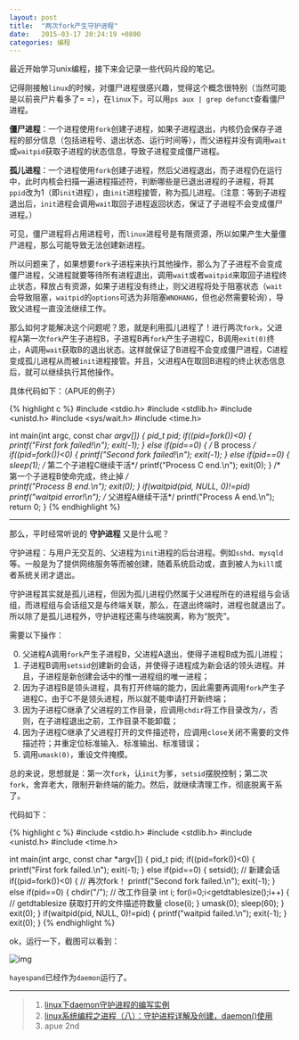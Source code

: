 ```yaml
---
layout: post
title:  "两次fork产生守护进程"
date:   2015-03-17 20:24:19 +0800
categories: 编程
---
```


最近开始学习unix编程，接下来会记录一些代码片段的笔记。

记得刚接触`linux`的时候，对僵尸进程很感兴趣，觉得这个概念很特别（当然可能是以前丧尸片看多了= =），在`linux`下，可以用`ps aux | grep defunct`查看僵尸进程。

__僵尸进程__：一个进程使用`fork`创建子进程，如果子进程退出，内核仍会保存子进程的部分信息（包括进程号、退出状态、运行时间等），而父进程并没有调用`wait`或`waitpid`获取子进程的状态信息，导致子进程变成僵尸进程。

__孤儿进程__：一个进程使用`fork`创建子进程，然后父进程退出，而子进程仍在运行中，此时内核会扫描一遍进程描述符，判断哪些是已退出进程的子进程，将其`ppid`改为1（即`init`进程），由`init`进程接管，称为孤儿进程。（注意：等到子进程退出后，`init`进程会调用`wait`取回子进程返回状态，保证了子进程不会变成僵尸进程。）

可见，僵尸进程将占用进程号，而`linux`进程号是有限资源，所以如果产生大量僵尸进程，那么可能导致无法创建新进程。

所以问题来了，如果想要`fork`子进程来执行其他操作，那么为了子进程不会变成僵尸进程，父进程就要等待所有进程退出，调用`wait`或者`waitpid`来取回子进程终止状态，释放占有资源，如果子进程没有终止，则父进程将处于阻塞状态（`wait`会导致阻塞，`waitpid`的`options`可选为非阻塞`WNOHANG`，但也必然需要轮询），导致父进程一直没法继续工作。

那么如何才能解决这个问题呢？恩，就是利用孤儿进程了！进行两次`fork`，父进程A第一次`fork`产生子进程B，子进程B再`fork`产生子进程C，B调用`exit(0)`终止，A调用`wait`获取B的退出状态。这样就保证了B进程不会变成僵尸进程，C进程变成孤儿进程从而被`init`进程接管。并且，父进程A在取回B进程的终止状态信息后，就可以继续执行其他操作。

具体代码如下：（APUE的例子）

{% highlight c %}
#include <stdio.h>
#include <stdlib.h>
#include <unistd.h>
#include <sys/wait.h>
#include <time.h>

int main(int argc, const char *argv[])
{
    pid_t pid;
    if((pid=fork())<0) {
        printf("First fork failed!\n");
        exit(-1);
    }
    else if(pid==0) {
        /* B process */
        if((pid=fork())<0) {
            printf("Second fork failed!\n");
            exit(-1);
        }
        else if(pid==0) {
            sleep(1);
            /* 第二个子进程C继续干活*/
            printf("Process C end.\n");
            exit(0);
        }
        /* 第一个子进程B使命完成，终止掉 */  
        printf("Process B end.\n");
        exit(0);
    }
    if(waitpid(pid, NULL, 0)!=pid)
        printf("waitpid error!\n");
    /* 父进程A继续干活*/
    printf("Process A end.\n");
    return 0;
}
{% endhighlight %}

----

那么，平时经常听说的 __守护进程__ 又是什么呢？

守护进程：与用户无交互的、父进程为`init`进程的后台进程。例如`sshd`、`mysqld`等。一般是为了提供网络服务等而被创建，随着系统启动或，直到被人为`kill`或者系统关闭才退出。

守护进程其实就是孤儿进程，但因为孤儿进程仍然属于父进程所在的进程组与会话组，而进程组与会话组又是与终端关联，那么，在退出终端时，进程也就退出了。所以除了是孤儿进程外，守护进程还需与终端脱离，称为“脱壳”。

需要以下操作：

0. 父进程A调用`fork`产生子进程B，父进程A退出，使得子进程B成为孤儿进程；
1. 子进程B调用`setsid`创建新的会话，并使得子进程成为新会话的领头进程。并且，子进程是新创建会话中的惟一进程组的唯一进程；
2. 因为子进程B是领头进程，具有打开终端的能力，因此需要再调用`fork`产生子进程C，由于C不是领头进程，所以就不能申请打开新终端；
3. 因为子进程C继承了父进程的工作目录，应调用`chdir`将工作目录改为`/`，否则，在子进程退出之前，工作目录不能卸载；
4. 因为子进程C继承了父进程打开的文件描述符，应调用`close`关闭不需要的文件描述符；并重定位标准输入、标准输出、标准错误；
5. 调用`umask(0)`，重设文件掩模。
 
总的来说，思想就是：第一次`fork`，认`init`为爹，`setsid`摆脱控制；第二次`fork`，舍弃老大，限制开新终端的能力。然后，就继续清理工作，彻底脱离干系了。

代码如下：

{% highlight c %}
#include <stdio.h>
#include <stdlib.h>
#include <unistd.h>
#include <time.h>

int main(int argc, const char *argv[])
{
    pid_t pid;
    if((pid=fork())<0) {
        printf("First fork failed.\n");
        exit(-1);
    }
    else if(pid==0) {
        setsid(); // 新建会话
        if((pid=fork())<0) { // 再次fork！
            printf("Second fork failed.\n");
            exit(-1);
        }
        else if(pid==0) {
            chdir("/"); // 改工作目录
            int i;
            for(i=0;i<getdtablesize();i++) { // getdtablesize 获取打开的文件描述符数量
                close(i);
            }
            umask(0);
            sleep(60);
        }
        exit(0);
    }
    if(waitpid(pid, NULL, 0)!=pid) {
        printf("waitpid failed.\n");
        exit(-1);
    }
    exit(0);
}
{% endhighlight %}

ok，运行一下，截图可以看到：

![img](http://7vzry1.com1.z0.glb.clouddn.com/post/img/twice-fork-and-daemon-process-1.png)

`hayespand`已经作为`daemon`运行了。

----

> 1. [linux下daemon守护进程的编写实例](http://www.nenew.net/linux-c-program-daemon-example.html)
> 2. [linux系统编程之进程（八）：守护进程详解及创建，daemon()使用](http://www.cnblogs.com/mickole/p/3188321.html)
> 3. apue 2nd
